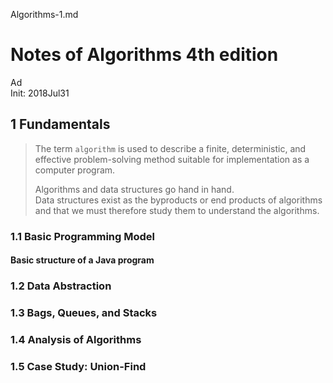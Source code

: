 Algorithms-1.md

Notes of Algorithms 4th edition
================================================================================

Ad  
Init: 2018Jul31

1 Fundamentals
--------------------------------------------------------------------------------

> The term `algorithm` is used to describe a finite, deterministic, and effective problem-solving method suitable for implementation as a computer program.
>
> Algorithms and data structures go hand in hand.  
> Data structures exist as the byproducts or end products of algorithms and that we must therefore study them to understand the algorithms.

### 1.1 Basic Programming Model

#### Basic structure of a Java program

### 1.2 Data Abstraction

### 1.3 Bags, Queues, and Stacks

### 1.4 Analysis of Algorithms

### 1.5 Case Study: Union-Find
